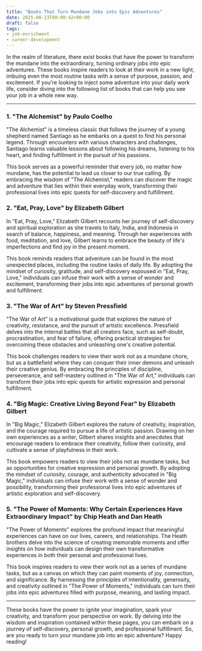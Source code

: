 ```yaml
---
title: "Books That Turn Mundane Jobs into Epic Adventures"
date: 2025-08-23T00:00:42+00:00
draft: false
tags:
- job-enrichment
- career-development
---
```


In the realm of literature, there exist books that have the power to transform the mundane into the extraordinary, turning ordinary jobs into epic adventures. These books inspire readers to look at their work in a new light, imbuing even the most routine tasks with a sense of purpose, passion, and excitement. If you're looking to inject some adventure into your daily work life, consider diving into the following list of books that can help you see your job in a whole new way.

---

### 1. "The Alchemist" by Paulo Coelho

"The Alchemist" is a timeless classic that follows the journey of a young shepherd named Santiago as he embarks on a quest to find his personal legend. Through encounters with various characters and challenges, Santiago learns valuable lessons about following his dreams, listening to his heart, and finding fulfillment in the pursuit of his passions.

This book serves as a powerful reminder that every job, no matter how mundane, has the potential to lead us closer to our true calling. By embracing the wisdom of "The Alchemist," readers can discover the magic and adventure that lies within their everyday work, transforming their professional lives into epic quests for self-discovery and fulfillment.

### 2. "Eat, Pray, Love" by Elizabeth Gilbert

In "Eat, Pray, Love," Elizabeth Gilbert recounts her journey of self-discovery and spiritual exploration as she travels to Italy, India, and Indonesia in search of balance, happiness, and meaning. Through her experiences with food, meditation, and love, Gilbert learns to embrace the beauty of life's imperfections and find joy in the present moment.

This book reminds readers that adventure can be found in the most unexpected places, including the routine tasks of daily life. By adopting the mindset of curiosity, gratitude, and self-discovery espoused in "Eat, Pray, Love," individuals can infuse their work with a sense of wonder and excitement, transforming their jobs into epic adventures of personal growth and fulfillment.

### 3. "The War of Art" by Steven Pressfield

"The War of Art" is a motivational guide that explores the nature of creativity, resistance, and the pursuit of artistic excellence. Pressfield delves into the internal battles that all creators face, such as self-doubt, procrastination, and fear of failure, offering practical strategies for overcoming these obstacles and unleashing one's creative potential.

This book challenges readers to view their work not as a mundane chore, but as a battlefield where they can conquer their inner demons and unleash their creative genius. By embracing the principles of discipline, perseverance, and self-mastery outlined in "The War of Art," individuals can transform their jobs into epic quests for artistic expression and personal fulfillment.

### 4. "Big Magic: Creative Living Beyond Fear" by Elizabeth Gilbert

In "Big Magic," Elizabeth Gilbert explores the nature of creativity, inspiration, and the courage required to pursue a life of artistic passion. Drawing on her own experiences as a writer, Gilbert shares insights and anecdotes that encourage readers to embrace their creativity, follow their curiosity, and cultivate a sense of playfulness in their work.

This book empowers readers to view their jobs not as mundane tasks, but as opportunities for creative expression and personal growth. By adopting the mindset of curiosity, courage, and authenticity advocated in "Big Magic," individuals can infuse their work with a sense of wonder and possibility, transforming their professional lives into epic adventures of artistic exploration and self-discovery.

### 5. "The Power of Moments: Why Certain Experiences Have Extraordinary Impact" by Chip Heath and Dan Heath

"The Power of Moments" explores the profound impact that meaningful experiences can have on our lives, careers, and relationships. The Heath brothers delve into the science of creating memorable moments and offer insights on how individuals can design their own transformative experiences in both their personal and professional lives.

This book inspires readers to view their work not as a series of mundane tasks, but as a canvas on which they can paint moments of joy, connection, and significance. By harnessing the principles of intentionality, generosity, and creativity outlined in "The Power of Moments," individuals can turn their jobs into epic adventures filled with purpose, meaning, and lasting impact.

---

These books have the power to ignite your imagination, spark your creativity, and transform your perspective on work. By delving into the wisdom and inspiration contained within these pages, you can embark on a journey of self-discovery, personal growth, and professional fulfillment. So, are you ready to turn your mundane job into an epic adventure? Happy reading!